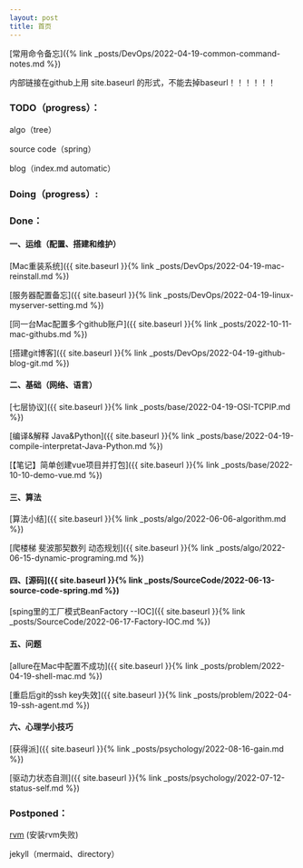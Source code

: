 ```yaml
---
layout: post
title: 首页
---
```


[常用命令备忘]({% link _posts/DevOps/2022-04-19-common-command-notes.md %})

内部链接在github上用  site.baseurl 的形式，不能去掉baseurl！！！！！！

### TODO（progress）： ###

algo（tree）

source code（spring）

blog（index.md automatic）

### Doing（progress）: ###






### Done： ###

#### 一、运维（配置、搭建和维护）

[Mac重装系统]({{ site.baseurl }}{% link _posts/DevOps/2022-04-19-mac-reinstall.md %})

[服务器配置备忘]({{ site.baseurl }}{% link _posts/DevOps/2022-04-19-linux-myserver-setting.md %})

[同一台Mac配置多个github账户]({{ site.baseurl }}{% link _posts/2022-10-11-mac-githubs.md %})

[搭建git博客]({{ site.baseurl }}{% link _posts/DevOps/2022-04-19-github-blog-git.md %})

#### 二、基础（网络、语言）

[七层协议]({{ site.baseurl }}{% link _posts/base/2022-04-19-OSI-TCPIP.md %})

[编译&解释 Java&Python]({{ site.baseurl }}{% link _posts/base/2022-04-19-compile-interpretat-Java-Python.md %})

[【笔记】简单创建vue项目并打包]({{ site.baseurl }}{% link _posts/base/2022-10-10-demo-vue.md %})

#### 三、算法

[算法小结]({{ site.baseurl }}{% link _posts/algo/2022-06-06-algorithm.md %})

[爬楼梯 斐波那契数列 动态规划]({{ site.baseurl }}{% link _posts/algo/2022-06-15-dynamic-programing.md %})

#### 四、[源码]({{ site.baseurl }}{% link _posts/SourceCode/2022-06-13-source-code-spring.md %})

[sping里的工厂模式BeanFactory --IOC]({{ site.baseurl }}{% link _posts/SourceCode/2022-06-17-Factory-IOC.md %})

#### 五、问题

[allure在Mac中配置不成功]({{ site.baseurl }}{% link _posts/problem/2022-04-19-shell-mac.md %})

[重启后git的ssh key失效]({{ site.baseurl }}{% link _posts/problem/2022-04-19-ssh-agent.md %})

#### 六、心理学小技巧

[获得派]({{ site.baseurl }}{% link _posts/psychology/2022-08-16-gain.md %})

[驱动力状态自测]({{ site.baseurl }}{% link _posts/psychology/2022-07-12-status-self.md %})

### Postponed： ###

[rvm]( https://www.jianshu.com/p/94bb3fc95aea) (安装rvm失败)

jekyll（mermaid、directory）
